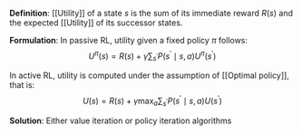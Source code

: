 **Definition**: [[Utility]] of a state $s$ is the sum of its immediate reward $R(s)$ and the expected [[Utility]] of its successor states.

**Formulation**: In passive RL, utility given a fixed policy $\pi$ follows:
$$U^{\pi}(s) = R(s) + \gamma \sum_{s^{\prime}} P(s^{\prime} \mid s, a) U^{\pi}(s^{\prime})$$

In active RL, utility is computed under the assumption of [[Optimal policy]], that is:
$$U(s) = R(s) + \gamma \max_{a} \sum_{s^{\prime}} P(s^{\prime} \mid s, a) U(s^{\prime})$$

**Solution**: Either value iteration or policy iteration algorithms